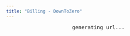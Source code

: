 ```yaml
---
title: "Billing - DownToZero"
---
```

<div id="content" style="display: flex;font-family: monospace;flex-flow: wrap;justify-content: center;flex-grow: 1;align-content: center;">
generating url...
</div>
<script>
function init(){
    let baseUrl = `https://buy.stripe.com/test_cN2dRPdw7fxg5lCfYY?client_reference_id=${user.sub}&prefilled_email=jens@apimeister.com`;
    let a = document.createElement("a");
    a.href = baseUrl;
    a.innerText="charge with stripe";
    document.querySelector('#content').innerHTML='';
    document.querySelector('#content').append(a);
}
init();
</script>